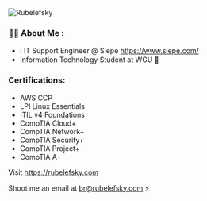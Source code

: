 <html>
<img src ="https://user-images.githubusercontent.com/73529325/172443859-30247d95-5cb2-4243-83ac-610ea989b42f.png" alt="Rubelefsky">
<p align ="center">
  </p>
</html>


### 👨‍💻 About Me :

- ℹ️ IT Support Engineer @ Siepe https://www.siepe.com/
- Information Technology Student at WGU 🏫

### Certifications:
- AWS CCP
- LPI Linux Essentials
- ITIL v4 Foundations
- CompTIA Cloud+
- CompTIA Network+
- CompTIA Security+
- CompTIA Project+
- CompTIA A+

Visit https://rubelefsky.com

Shoot me an email at br@rubelefsky.com ⚡



<!--
**Rubelefsky/Rubelefsky** is a ✨ _special_ ✨ repository because its `README.md` (this file) appears on your GitHub profile.

Here are some ideas to get you started:

- 🔭 I’m currently working on ...
- 🌱 I’m currently learning ...
- 👯 I’m looking to collaborate on ...
- 🤔 I’m looking for help with ...
- 💬 Ask me about ...
- 📫 How to reach me: ...
- 😄 Pronouns: ...
- ⚡ Fun fact: ...
-->
